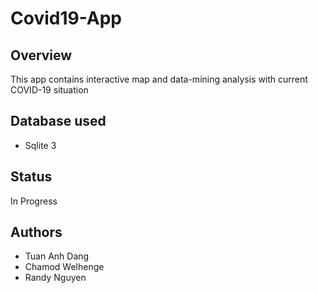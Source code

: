 # Covid19-App

## Overview
This app contains interactive map and data-mining analysis with current COVID-19 situation

## Database used
* Sqlite 3

## Status
In Progress

## Authors
* Tuan Anh Dang
* Chamod Welhenge
* Randy Nguyen

